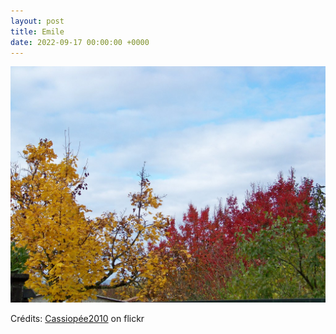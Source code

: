 ```yaml
---
layout: post
title: Emile
date: 2022-09-17 00:00:00 +0000
---
```


![Emile](/images/2022-09-17.jpg)

Crédits: [Cassiopée2010](https://www.flickr.com/people/cmoi30/) on flickr

